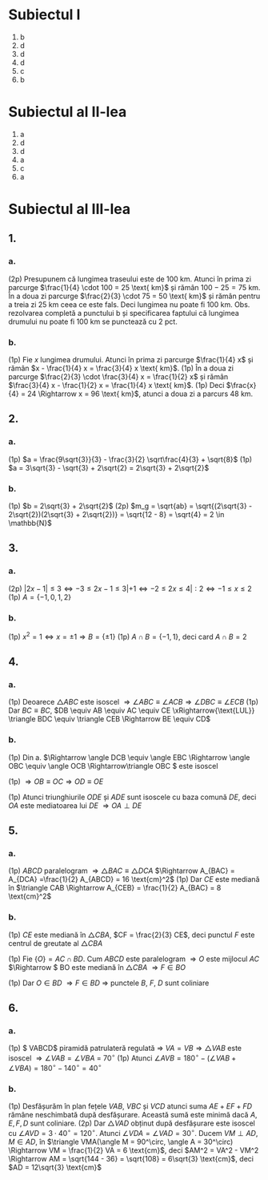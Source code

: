 # Subiectul I

1. b
2. d
3. d
4. d
5. c
6. b

# Subiectul al II-lea

1. a
2. d
3. d
4. a
5. c
6. a

# Subiectul al III-lea

## 1.

### a.

(2p) Presupunem că lungimea traseului este de $100 \text{ km}$. Atunci în prima zi parcurge $\frac{1}{4} \cdot 100 = 25 \text{ km}$ și rămân $100 - 25 = 75 \text{ km}$. În a doua zi parcurge $\frac{2}{3} \cdot 75 = 50 \text{ km}$ și rămân pentru a treia zi $25 \text{ km}$ ceea ce este fals. Deci lungimea nu poate fi $100 \text{ km}$.
$\text{Obs. rezolvarea  completă a punctului b și specificarea faptului că lungimea drumului nu poate fi 100 km se punctează cu 2 pct.}$

### b.

(1p) Fie $x$ lungimea drumului. Atunci în prima zi parcurge $\frac{1}{4} x$ și rămân $x - \frac{1}{4} x = \frac{3}{4} x \text{ km}$.
(1p) În a doua zi parcurge $\frac{2}{3} \cdot \frac{3}{4} x = \frac{1}{2} x$ și rămân $\frac{3}{4} x - \frac{1}{2} x = \frac{1}{4} x \text{ km}$.
(1p) Deci $\frac{x}{4} = 24 \Rightarrow x = 96 \text{ km}$, atunci a doua zi a parcurs $48 \text{ km}$.

## 2.

### a.

(1p) $a = \frac{9\sqrt{3}}{3} - \frac{3}{2} \sqrt\frac{4}{3} + \sqrt{8}$
(1p) $a = 3\sqrt{3} - \sqrt{3} + 2\sqrt{2} = 2\sqrt{3} + 2\sqrt{2}$

### b.

(1p) $b = 2\sqrt{3} + 2\sqrt{2}$
(2p) $m_g = \sqrt{ab} = \sqrt{(2\sqrt{3} - 2\sqrt{2})(2\sqrt{3} + 2\sqrt{2})} = \sqrt{12 - 8} = \sqrt{4} = 2 \in \mathbb{N}$

## 3.

### a.

(2p) $|2x - 1| \leq 3 \Leftrightarrow -3 \leq 2x - 1 \leq 3 |+1 \Leftrightarrow -2 \leq 2x \leq 4 |:2 \Leftrightarrow -1 \leq x \leq 2$
(1p) $A = \{-1, 0, 1, 2\}$

### b.

(1p) $x^2 = 1 \Leftrightarrow x = \pm 1 \Rightarrow B = \{ \pm 1\}$
(1p) $A \cap B = \{-1, 1\}$, deci card $A \cap B = 2$

## 4.

### a.

(1p) Deoarece $\triangle ABC$ este isoscel $\Rightarrow \angle ABC  \equiv\angle ACB \Rightarrow \angle DBC \equiv\angle ECB$
(1p) Dar $BC \equiv BC$, $DB \equiv AB \equiv AC \equiv CE \xRightarrow{\text{LUL}} \triangle BDC \equiv \triangle CEB \Rightarrow BE \equiv CD$

### b.

(1p) Din a. $\Rightarrow \angle DCB \equiv \angle EBC \Rightarrow \angle OBC \equiv \angle OCB \Rightarrow\triangle OBC $ este isoscel

(1p) $\Rightarrow OB \equiv OC \Rightarrow OD \equiv OE$

(1p) Atunci triunghiurile $ODE$ și $ADE$ sunt isoscele cu baza comună $DE$, deci $OA$ este mediatoarea lui $DE$ $\Rightarrow OA \perp DE$

## 5.

### a.

(1p) $ABCD$ paralelogram $\Rightarrow \triangle BAC \equiv\triangle DCA$ $\Rightarrow A_{BAC} = A_{DCA} =\frac{1}{2} A_{ABCD} = 16 \text{cm}^2$
(1p) Dar $CE$ este mediană în $\triangle CAB \Rightarrow A_{CEB} = \frac{1}{2} A_{BAC} = 8 \text{cm}^2$

### b.

(1p) $CE$ este mediană în $\triangle CBA$, $CF = \frac{2}{3} CE$, deci punctul $F$ este centrul de greutate al $\triangle CBA$

(1p) Fie $\{O\} = AC \cap BD$. Cum $ABCD$ este paralelogram $\Rightarrow O$ este mijlocul $AC$ $\Rightarrow $ BO este mediană în $\triangle CBA$ $\Rightarrow F \in BO$

(1p) Dar $O \in BD$ $\Rightarrow F \in BD$ $\Rightarrow$ punctele $B$, $F$, $D$ sunt coliniare

## 6.

### a.

(1p) $ VABCD$ piramidă patrulateră regulată $\Rightarrow \ VA =  VB \Rightarrow \triangle VAB$ este isoscel
$\Rightarrow \angle VAB = \angle VBA$ = $70^\circ$
(1p) Atunci $\angle AVB = 180^\circ - (\angle VAB + \angle VBA) = 180^\circ - 140^\circ = 40^\circ$

### b.

(1p) Desfășurăm în plan fețele $VAB$, $VBC$ și $VCD$ atunci suma $AE + EF + FD$ rămâne neschimbată după desfășurare.
Această sumă este minimă dacă $A, E, F, D$ sunt coliniare.
(2p) Dar $\triangle VAD$ obținut după desfășurare este isoscel cu $\angle AVD = 3 \cdot 40^\circ = 120^\circ$. Atunci
$\angle VDA = \angle VAD = 30^\circ$. Ducem $VM \perp AD, M \in AD$, în $\triangle VMA(\angle M = 90^\circ, \angle A = 30^\circ) \Rightarrow VM = \frac{1}{2} VA = 6 \text{cm}$, deci
$AM^2 = VA^2 - VM^2 \Rightarrow AM = \sqrt{144 - 36} = \sqrt{108} = 6\sqrt{3} \text{cm}$, deci $AD = 12\sqrt{3} \text{cm}$
